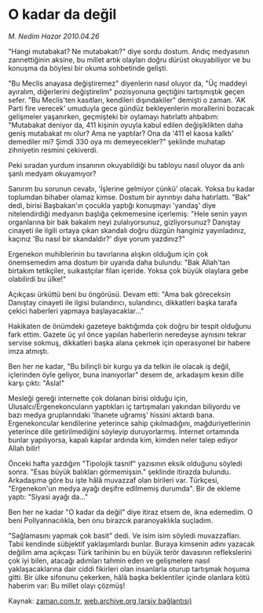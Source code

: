 # O kadar da değil

*M. Nedim Hazar 2010.04.26*

<td class="columnist-detail">
<p>"Hangi mutabakat? Ne mutabakatı?" diye sordu dostum. Andıç medyasının zannettiğinin aksine, bu millet artık olayları doğru dürüst okuyabiliyor ve bu konuşma da böylesi bir okuma sohbetinde gelişti.</p>
<p>
<div id="haberMetinDiv">
<p> "Bu Meclis anayasa değiştiremez" diyenlerin nasıl oluyor da, "Üç maddeyi ayıralım, diğerlerini değiştirelim" pozisyonuna geçtiğini tartışmıştık geçen sefer. "Bu Meclis'ten kasıtları, kendileri dışındakiler" demişti o zaman. 'AK Parti fire verecek' umuduyla gece gündüz bekleyenlerin morallerini bozacak gelişmeler yaşanırken, geçmişteki bir oylamayı hatırlattı ahbabım: "Mutabakat deniyor da, 411 kişinin oyuyla kabul edilen değişiklikten daha geniş mutabakat mı olur? Ama ne yaptılar? Ona da '411 el kaosa kalktı' demediler mi? Şimdi 330 oya mı demeyecekler?" şeklinde muhatap zihniyetin resmini çekiverdi.
<p> Peki sıradan yurdum insanının okuyabildiği bu tabloyu nasıl oluyor da anlı şanlı medyam okuyamıyor?
<p> Sanırım bu sorunun cevabı, 'İşlerine gelmiyor çünkü' olacak. Yoksa bu kadar toplumdan bihaber olamaz kimse. Dostum bir ayrıntıyı daha hatırlattı. "Bak" dedi, birisi Başbakan'ın çocukla yaptığı konuşmayı 'yandaş' diye nitelendirdiği medyanın başlığa çekmemesine içerlemiş: "Hele senin yayın organlarına bir bak bakalım neyi zulalıyorsunuz, gizliyorsunuz? Danıştay cinayeti ile ilgili ortaya çıkan skandalı doğru düzgün hanginiz yayınladınız, kaçınız 'Bu nasıl bir skandaldır?' diye yorum yazdınız?"
<p> Ergenekon muhiblerinin bu tavırlarına alışkın olduğum için çok önemsemedim ama dostum bir uyarıda daha bulundu: "Bak Allah'tan birtakım tetikçiler, suikastçılar filan içeride. Yoksa çok büyük olaylara gebe olabilirdi bu ülke!"
<p>Açıkçası ürküttü beni bu öngörüsü. Devam etti: "Ama bak göreceksin Danıştay cinayeti ile ilgisi bulandırıcı, sulandırıcı, dikkatleri başka tarafa çekici haberleri yapmaya başlayacaklar..."
<p> Hakikaten de önümdeki gazeteye baktığımda çok doğru bir tespit olduğunu fark ettim. Gazete üç yıl önce yapılan haberlerin neredeyse aynısını tekrar servise sokmuş, dikkatleri başka alana çekmek için operasyonel bir habere imza atmıştı.
<p> Ben her ne kadar, "Bu bilinçli bir kurgu ya da telkin ile olacak iş değil, içlerinden öyle geliyor, buna inanıyorlar" desem de, arkadaşım kesin dille karşı çıktı: "Asla!"
<p> Mesleği gereği internette çok dolanan birisi olduğu için, Ulusalcı/Ergenekoncuların yaptıkları iç tartışmaları yakından biliyordu ve bazı medya gruplarındaki 'İhanete uğramış' hissini aktardı bana. Ergenekoncular kendilerine yeterince sahip çıkılmadığını, mağduriyetlerinin yeterince dile getirilmediğini söyleyip duruyorlarmış. İnternet ortamında bunlar yapılıyorsa, kapalı kapılar ardında kim, kimden neler talep ediyor Allah bilir!
<p> Önceki hafta yazdığım "Tipolojik tasnif" yazısının eksik olduğunu söyledi sonra. "Esas büyük balıkları görmemişsin." şeklinde itirazda bulundu. Arkadaşıma göre bu işte hâlâ muvazzaf olan birileri var. Türkçesi, "Ergenekon'un medya ayağı deşifre edilmemiş durumda". Bir de ekleme yaptı: "Siyasi ayağı da..."
<p> Ben her ne kadar "O kadar da değil" diye itiraz etsem de, ikna edemedim. O beni Pollyannacılıkla, ben onu birazcık paranoyaklıkla suçladım.
<p> "Sağlamasını yapmak çok basit" dedi. Ve isim isim söyledi muvazzafları. Tabii kendinde sübjektif yaklaşımlardı bunlar. Buraya kimsenin adını yazacak değilim ama açıkçası Türk tarihinin bu en büyük terör davasının reflekslerini çok iyi bilen, atacağı adımları tahmin eden ve gelişmelere nasıl yaklaşacaklarına dair ciddi fikirleri olan insanlarla oturup tartışmak hoşuma gitti. Bir ülke sifonunu çekerken, hâlâ başka beklentiler içinde olanlara kötü haberim var: Bu millet olayı çözmüş! </p></p></p></p></p></p></p></p></p></p></p></div>
</p>
<a href="http://web.archive.org/web/20110107142211/mailto:n.hazar@zaman.com.tr">
</a></td>

Kaynak: [zaman.com.tr](http://zaman.com.tr/yazar.do?yazino=977098), [web.archive.org (arşiv bağlantısı)](http://web.archive.org/web/20110107142211/http://www.zaman.com.tr/yazar.do?yazino=977098)
